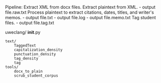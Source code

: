 

Pipeline:
	Extract XML from docx files.
	Extract plaintext from XML.
		- output file.raw.txt
	Process plaintext to extract citations, dates, titles, and writer's memos.
		- output file.txt
		- output file.log
		- output file.memo.txt
	Tag student files.
		- output file.tag.txt


uweclang/
	__init__.py

	text/
		TaggedText
		capitalization_density
		punctuation_density
		tag_density
		tag
	tools/
		docx_to_plain
		scrub_student_corpus

